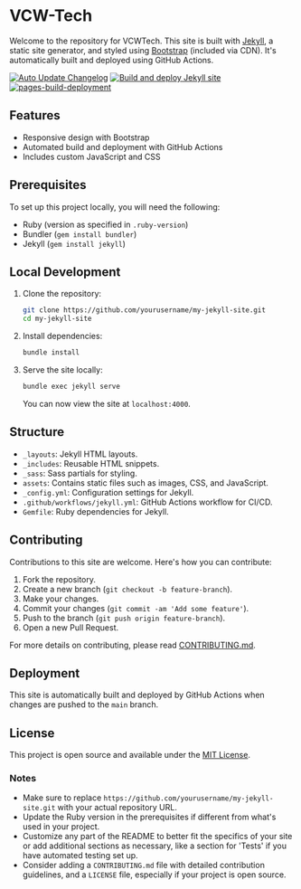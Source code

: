# VCW-Tech

Welcome to the repository for VCWTech. This site is built with [Jekyll](https://jekyllrb.com/), a static site generator, and styled using [Bootstrap](https://getbootstrap.com/) (included via CDN). It's automatically built and deployed using GitHub Actions.

[![Auto Update Changelog](https://github.com/Visionary-Code-Works/vcwtech.github.io/actions/workflows/changelog.yml/badge.svg)](https://github.com/Visionary-Code-Works/vcwtech.github.io/actions/workflows/changelog.yml)  [![Build and deploy Jekyll site](https://github.com/Visionary-Code-Works/vcwtech.github.io/actions/workflows/jekyll.yml/badge.svg)](https://github.com/Visionary-Code-Works/vcwtech.github.io/actions/workflows/jekyll.yml)  [![pages-build-deployment](https://github.com/Visionary-Code-Works/vcwtech.github.io/actions/workflows/pages/pages-build-deployment/badge.svg)](https://github.com/Visionary-Code-Works/vcwtech.github.io/actions/workflows/pages/pages-build-deployment)

## Features

- Responsive design with Bootstrap
- Automated build and deployment with GitHub Actions
- Includes custom JavaScript and CSS

## Prerequisites

To set up this project locally, you will need the following:

- Ruby (version as specified in `.ruby-version`)
- Bundler (`gem install bundler`)
- Jekyll (`gem install jekyll`)

## Local Development

1. Clone the repository:

   ```bash
   git clone https://github.com/yourusername/my-jekyll-site.git
   cd my-jekyll-site
   ```

2. Install dependencies:

   ```bash
   bundle install
   ```

3. Serve the site locally:

   ```bash
   bundle exec jekyll serve
   ```

   You can now view the site at `localhost:4000`.

## Structure

- `_layouts`: Jekyll HTML layouts.
- `_includes`: Reusable HTML snippets.
- `_sass`: Sass partials for styling.
- `assets`: Contains static files such as images, CSS, and JavaScript.
- `_config.yml`: Configuration settings for Jekyll.
- `.github/workflows/jekyll.yml`: GitHub Actions workflow for CI/CD.
- `Gemfile`: Ruby dependencies for Jekyll.

## Contributing

Contributions to this site are welcome. Here's how you can contribute:

1. Fork the repository.
2. Create a new branch (`git checkout -b feature-branch`).
3. Make your changes.
4. Commit your changes (`git commit -am 'Add some feature'`).
5. Push to the branch (`git push origin feature-branch`).
6. Open a new Pull Request.

For more details on contributing, please read [CONTRIBUTING.md](CONTRIBUTING.md).

## Deployment

This site is automatically built and deployed by GitHub Actions when changes are pushed to the `main` branch.

## License

This project is open source and available under the [MIT License](LICENSE).

### Notes

- Make sure to replace `https://github.com/yourusername/my-jekyll-site.git` with your actual repository URL.
- Update the Ruby version in the prerequisites if different from what's used in your project.
- Customize any part of the README to better fit the specifics of your site or add additional sections as necessary, like a section for 'Tests' if you have automated testing set up.
- Consider adding a `CONTRIBUTING.md` file with detailed contribution guidelines, and a `LICENSE` file, especially if your project is open source.
